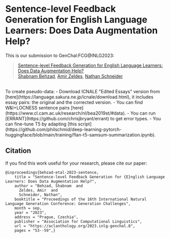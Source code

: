 # Sentence-level Feedback Generation for English Language Learners: Does Data Augmentation Help?


This is our submission to GenChal:FCG@INLG2023:

> [Sentence-level Feedback Generation for English Language Learners: Does Data Augmentation Help?](https://aclanthology.org/2023.inlg-genchal.8) <br>
> [Shabnam Behzad](https://shabnam-b.github.io/), [Amir Zeldes](https://corpling.uis.georgetown.edu/amir/), [Nathan Schneider](https://people.cs.georgetown.edu/nschneid/) <br>

<br>
To create pseudo-data:
- Download ICNALE "Edited Essays" version from [here](https://language.sakura.ne.jp/icnale/download.html), it includes essay pairs: the original and the corrected version.
- You can find W&I+LOCNESS sentence pairs [here](https://www.cl.cam.ac.uk/research/nl/bea2019st/#data).
- You can run [ERRANT](https://github.com/chrisjbryant/errant) to get error types.
- You can fine-tune T5 by adapting [this script](https://github.com/philschmid/deep-learning-pytorch-huggingface/blob/main/training/flan-t5-samsum-summarization.ipynb).


## Citation
If you find this work useful for your research, please cite our paper:

```
@inproceedings{behzad-etal-2023-sentence,
    title = "Sentence-level Feedback Generation for {E}nglish Language Learners: Does Data Augmentation Help?",
    author = "Behzad, Shabnam  and
      Zeldes, Amir  and
      Schneider, Nathan",
    booktitle = "Proceedings of the 16th International Natural Language Generation Conference: Generation Challenges",
    month = sep,
    year = "2023",
    address = "Prague, Czechia",
    publisher = "Association for Computational Linguistics",
    url = "https://aclanthology.org/2023.inlg-genchal.8",
    pages = "53--59",}
```
